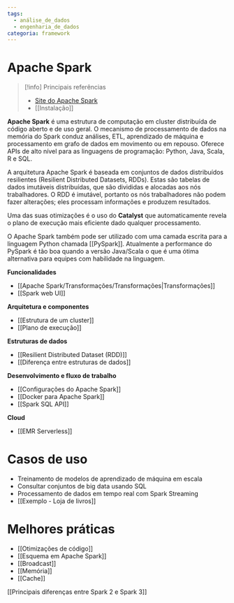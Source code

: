 ```yaml
---
tags:
  - análise_de_dados
  - engenharia_de_dados
categoria: framework
---
```

# Apache Spark

> [!info] Principais referências
> - [Site do Apache Spark](https://spark.apache.org/)
> - [[Instalação]]

**Apache Spark** é uma estrutura de computação em cluster distribuída de código aberto e de uso geral. O mecanismo de processamento de dados na memória do Spark conduz análises, ETL, aprendizado de máquina e processamento em grafo de dados em movimento ou em repouso. Oferece APIs de alto nível para as linguagens de programação: Python, Java, Scala, R e SQL.

A arquitetura Apache Spark é baseada em conjuntos de dados distribuídos resilientes (Resilient Distributed Datasets, RDDs). Estas são tabelas de dados imutáveis ​​​​distribuídas, que são divididas e alocadas aos nós trabalhadores. O RDD é imutável, portanto os nós trabalhadores não podem fazer alterações; eles processam informações e produzem resultados.

Uma das suas otimizações é o uso do **Catalyst** que automaticamente revela o plano de execução mais eficiente dado qualquer processamento.

O Apache Spark também pode ser utilizado com uma camada escrita para a linguagem Python chamada [[PySpark]]. Atualmente a performance do PySpark é tão boa quando a versão Java/Scala o que é uma ótima alternativa para equipes com habilidade na linguagem.

**Funcionalidades**

- [[Apache Spark/Transformações/Transformações|Transformações]]
- [[Spark web UI]]

**Arquitetura e componentes**

- [[Estrutura de um cluster]]
- [[Plano de execução]]

**Estruturas de dados**

- [[Resilient Distributed Dataset (RDD)]]
- [[Diferença entre estruturas de dados]]

**Desenvolvimento e fluxo de trabalho**

- [[Configurações do Apache Spark]]
- [[Docker para Apache Spark]]
- [[Spark SQL API]]

**Cloud**

- [[EMR Serverless]]

# Casos de uso

- Treinamento de modelos de aprendizado de máquina em escala
- Consultar conjuntos de big data usando SQL
- Processamento de dados em tempo real com Spark Streaming
- [[Exemplo - Loja de livros]]

# Melhores práticas

- [[Otimizações de código]]
- [[Esquema em Apache Spark]]
- [[Broadcast]]
- [[Memória]]
- [[Cache]]

[[Principais diferenças entre Spark 2 e Spark 3]]